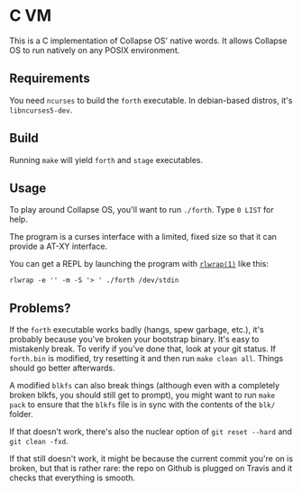 # C VM

This is a C implementation of Collapse OS' native words. It allows Collapse OS
to run natively on any POSIX environment.

## Requirements

You need `ncurses` to build the `forth` executable. In debian-based distros,
it's `libncurses5-dev`.

## Build

Running `make` will yield `forth` and `stage` executables.

## Usage

To play around Collapse OS, you'll want to run `./forth`. Type `0 LIST` for
help.

The program is a curses interface with a limited, fixed size so that it can
provide a AT-XY interface.

You can get a REPL by launching the program with [`rlwrap(1)`][rlwrap] like
this:

    rlwrap -e '' -m -S '> ' ./forth /dev/stdin

## Problems?

If the `forth` executable works badly (hangs, spew garbage, etc.),
it's probably because you've broken your bootstrap binary. It's easy to
mistakenly break. To verify if you've done that, look at your git status. If
`forth.bin` is modified, try resetting it and then run `make clean all`. Things
should go better afterwards.

A modified `blkfs` can also break things (although even with a completely broken
blkfs, you should still get to prompt), you might want to run `make pack` to
ensure that the `blkfs` file is in sync with the contents of the `blk/` folder.

If that doesn't work, there's also the nuclear option of `git reset --hard`
and `git clean -fxd`.

If that still doesn't work, it might be because the current commit you're on
is broken, but that is rather rare: the repo on Github is plugged on Travis
and it checks that everything is smooth.

[rlwrap]: https://linux.die.net/man/1/rlwrap
